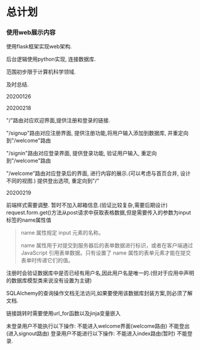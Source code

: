 # 总计划

### 使用web展示内容

使用flask框架实现web架构. 

后台逻辑使用python实现, 连接数据库.

范围初步限于计算机科学领域.

及时总结.

20200126

20200218

"/"路由对应欢迎界面,提供注册和登录的链接.

"/signup"路由对应注册界面, 提供注册功能,将用户输入添加到数据库, 并重定向到"/welcome"路由

"/signin"路由对应登录界面, 提供登录功能, 验证用户输入, 重定向到"/welcome"路由

"/welcome”路由对应登录后的界面, 进行内容的展示.(可以考虑与首页合并, 设计不同的视图.)
提供登出选项, 重定向到"/"



20200219

前端样式需要调整.
暂时不加入邮箱信息.(验证比较复杂,需要后期设计)
request.form.get()方法从post请求中获取表格数据,但是需要传入的参数为input标签的name属性值

> name 属性规定 input 元素的名称。
>
> name 属性用于对提交到服务器后的表单数据进行标识，或者在客户端通过 JavaScript 引用表单数据。只有设置了 name 属性的表单元素才能在提交表单时传递它们的值。

注册时会验证数据库中是否已经有用户名,因此用户名是唯一的.(但对于应用中声明的数据库模型类来说没有设置为主键)

SQLAlchemy的查询操作文档无法访问,如果要使用该数据库封装方案,则必须了解文档.

链接跳转时需要使用url_for函数以及jinja变量嵌入

未登录用户不能执行以下操作:
不能进入welcome界面(welcome路由)
不能登出(进入signout路由)
登录用户不能进行以下操作:
不能进入index路由(暂时)
不能登录.